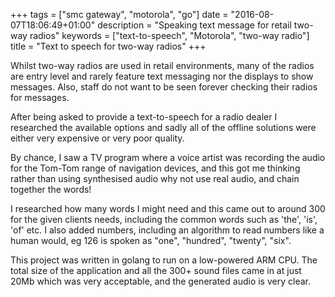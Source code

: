 +++
tags = ["smc gateway", "motorola", "go"]
date = "2016-08-07T18:06:49+01:00"
description = "Speaking text message for retail two-way radios"
keywords = ["text-to-speech", "Motorola", "two-way radio"]
title = "Text to speech for two-way radios"
+++

Whilst two-way radios are used in retail environments, many of the radios are entry level and rarely feature text
messaging nor the displays to show messages. Also, staff do not want to be seen forever checking their radios for
messages.
<!--more-->

After being asked to provide a text-to-speech for a radio dealer I researched the available options and sadly all
of the offline solutions were either very expensive or very poor quality.

By chance, I saw a TV program where a voice artist was recording the audio for the Tom-Tom range of navigation devices,
and this got me thinking rather than using synthesised audio why not use real audio, and chain together the words!

I researched how many words I might need and this came out to around 300 for the given clients needs, including the
common words such as 'the', 'is', 'of' etc. I also added numbers, including an algorithm to read numbers like a human
would, eg 126 is spoken as "one", "hundred", "twenty", "six".

This project was written in golang to run on a low-powered ARM CPU. The total size of the application and all the 300+
sound files came in at just 20Mb which was very acceptable, and the generated audio is very clear.

